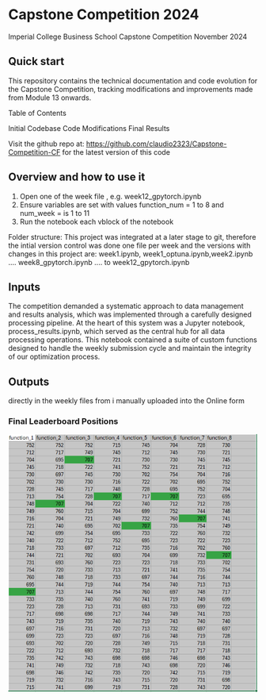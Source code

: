 
# Capstone Competition 2024
 Imperial College Business School Capstone Competition November 2024


## Quick start

This repository contains the technical documentation and code evolution for the Capstone Competition, tracking modifications and improvements made from Module 13 onwards.

Table of Contents

Initial Codebase
Code Modifications
Final Results

Visit the github repo at: https://github.com/claudio2323/Capstone-Competition-CF for the latest version of this code

## Overview and how to use it

1. Open one of the week file , e.g. week12_gpytorch.ipynb
2. Ensure variables are set with values function_num = 1 to 8 and num_week = is 1 to 11
3. Run the notebook each vblock of the notebook

Folder structure: This project was integrated at a later stage to git, therefore the intial version control was done one file per week and the versions with changes in this project are: week1.ipynb,  week1_optuna.ipynb,week2.ipynb .... week8_gpytorch.ipynb .... to week12_gpytorch.ipynb

## Inputs

The competition demanded a systematic approach to data management and results analysis, which was implemented through a carefully designed processing pipeline. At the heart of this system was a  Jupyter notebook, process_results.ipynb, which served as the central hub for all data processing operations. This notebook contained a suite of custom functions designed to handle the weekly submission cycle and maintain the integrity of our optimization process.

## Outputs

directly in the weekly files from i manually uploaded into the Online form

### Final Leaderboard Positions

![Student Ranking]( LeaderBoard.png?raw=true "Student Ranking")


